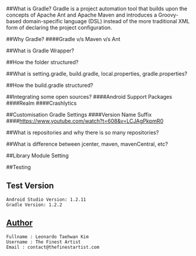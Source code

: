 ##What is Gradle?
Gradle is a project automation tool that builds upon the concepts of Apache Ant and Apache Maven and introduces a Groovy-based domain-specific language (DSL) instead of the more traditional XML form of declaring the project configuration.

##Why Gradle?
####Gradle v/s Maven v/s Ant

##What is Gradle Wrapper?

##How the folder structured?

##What is setting.gradle, build.gradle, local.properties, gradle.properties?

##How the build.gradle structured?

##Integrating some open sources?
####Android Support Packages
####Realm
####Crashlytics

##Customisation Gradle Settings
####Version Name Suffix
####https://www.youtube.com/watch?t=608&v=LCJAgPkpmR0

##What is repositories and why there is so many repositories?

##What is difference between jcenter, maven, mavenCentral, etc?

##Library Module Setting

##Testing

## Test Version
    Android Studio Version: 1.2.11
    Gradle Version: 1.2.2

## [Author](http://www.thefinestartist.com)
    Fullname : Leonardo Taehwan Kim
    Username : The Finest Artist
    Email : contact@thefinestartist.com
